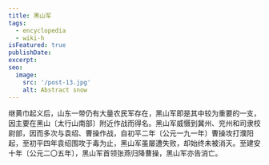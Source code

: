 ```yaml
---
title: 黑山军
tags:
  - encyclopedia
  - wiki-h
isFeatured: true
publishDate: 
excerpt: 
seo:
  image:
    src: '/post-13.jpg'
    alt: Abstract snow
---
```


继黄巾起义后，山东一带仍有大量农民军存在，黑山军即是其中较为重要的一支，因主要在黑山〔太行山南部〕附近作战而得名。黑山军威慑到冀州、兖州和司隶校尉部，因而多次与袁绍、曹操作战，自初平二年〔公元一九一年〕曹操攻打濮阳起，至初平四年袁绍围攻于毒为止，黑山军虽屡遭失败，却始终未被消灭。至建安十年〔公元二〇五年〕，黑山军首领张燕归降曹操，黑山军亦告消亡。
